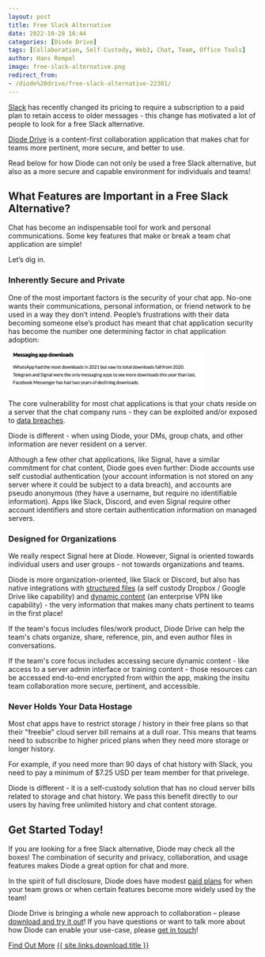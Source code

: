 ```yaml
---
layout: post
title: Free Slack Alternative
date: 2022-10-28 16:44
categories: [Diode Drive]
tags: [Collaboration, Self-Custody, Web3, Chat, Team, Office Tools]
author: Hans Rempel
image: free-slack-alternative.png
redirect_from:
- /diode%20drive/free-slack-alternative-22301/
---
```


[Slack](https://slack.com/pricing) has recently changed its pricing to require a subscription to a paid plan to retain access to older messages - this change has motivated a lot of people to look for a free Slack alternative.

[Diode Drive](/solutions/app/) is a content-first collaboration application that makes chat for teams more pertinent, more secure, and better to use. 

Read below for how Diode can not only be used a free Slack alternative, but also as a more secure and capable environment for individuals and teams!

## What Features are Important in a Free Slack Alternative?

Chat has become an indispensable tool for work and personal communications. Some key features that make or break a team chat application are simple! 

Let’s dig in.

### Inherently Secure and Private
One of the most important factors is the security of your chat app. No-one wants their communications, personal information, or friend network to be used in a way they don’t intend. People’s frustrations with their data becoming someone else’s product has meant that chat application security has become the number one determining factor in chat application adoption:

[![Messaging App Downloads](../assets/img/blog/security-determining-factor-for-chat.png)](https://www.businessofapps.com/data/messaging-app-market/)

The core vulnerability for most chat applications is that your chats reside on a server that the chat company runs - they can be exploited and/or exposed to [data breaches](https://arstechnica.com/information-technology/2022/10/microsoft-under-fire-for-response-to-leak-of-2-4tb-of-sensitive-customer-data/). 

Diode is different - when using Diode, your DMs, group chats, and other information are never resident on a server. 

Although a few other chat applications, like Signal, have a similar commitment for chat content, Diode goes even further: Diode accounts use self custodial authentication (your account information is not stored on any server where it could be subject to a data breach), and accounts are pseudo anonymous (they have a username, but require no identifiable information). Apps like Slack, Discord, and even Signal require other account identifiers and store certain authentication information on managed servers. 

### Designed for Organizations

We really respect Signal here at Diode. However, Signal is oriented towards individual users and user groups - not towards organizations and teams.

Diode is more organization-oriented, like Slack or Discord, but also has native integrations with [structured files](/blog/decentralized-dropbox-alternative) (a self custody Dropbox / Google Drive like capability) and [dynamic content](/blog/free-ngrok-alternative) (an enterprise VPN like capability) - the very information that makes many chats pertinent to teams in the first place!

If the team's focus includes files/work product, Diode Drive can help the team's chats organize, share, reference, pin, and even author files in conversations. 

If the team's core focus includes accessing secure dynamic content - like access to a server admin interface or training content - those resources can be accessed end-to-end encrypted from within the app, making the insitu team collaboration more secure, pertinent, and accessible.

### Never Holds Your Data Hostage
Most chat apps have to restrict storage / history in their free plans so that their "freebie" cloud server bill remains at a dull roar. This means that teams need to subscribe to higher priced plans when they need more storage or longer history. 

For example, if you need more than 90 days of chat history with Slack, you need to pay a minimum of $7.25 USD per team member for that privelege.

Diode is different - it is a self-custody solution that has no cloud server bills related to storage and chat history. We pass this benefit directly to our users by having free unlimited history and chat content storage.  

## Get Started Today!

If you are looking for a free Slack alternative, Diode may check all the boxes! The combination of security and privacy, collaboration, and usage features makes Diode a great option for chat and more.

In the spirit of full disclosure, Diode does have modest [paid plans](/pricing/) for when your team grows or when certain features become more widely used by the team!

Diode Drive is bringing a whole new approach to collaboration – please [download and try it out](/download/)! If you have questions or want to talk more about how Diode can enable your use-case, please [get in touch](https://contactdiode.paperform.co/)!

<div class="story__buttons">
  <a href="{{"/solutions/app/" | prepend: site | relative_url}}" class="btn" target="">Find Out More</a>
  <a href="#download-app" class="btn popup-open" target="">{{ site.links.download.title }}</a>
</div>
